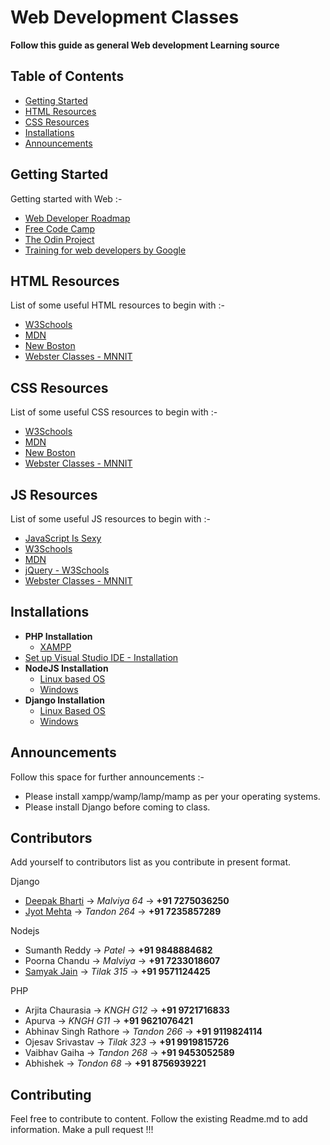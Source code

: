 # Web Development Classes

__Follow this guide as general Web development Learning source__

## Table of Contents
- [Getting Started](#getting-started)
- [HTML Resources](#html-resources)
- [CSS Resources](#css-resources)
- [Installations](#installations)
- [Announcements](#announcements)

## Getting Started
Getting started with Web :-

* [Web Developer Roadmap](https://github.com/CC-MNNIT/developer-roadmap)
* [Free Code Camp](https://learn.freecodecamp.org/)
* [The Odin Project](https://www.theodinproject.com/courses/)
* [Training for web developers by Google](https://developers.google.com/training/)

## HTML Resources
List of some useful HTML resources to begin with :-

* [W3Schools](https://www.w3schools.com/html/)
* [MDN](https://developer.mozilla.org/en-US/docs/Web/HTML)
* [New Boston](https://www.youtube.com/playlist?list=PL081AC329706B2953)
* [Webster Classes - MNNIT](https://github.com/CC-MNNIT/2018-19-Classes/tree/master/WebDev)

## CSS Resources
List of some useful CSS resources to begin with :-

* [W3Schools](https://www.w3schools.com/css/default.asp)
* [MDN](https://developer.mozilla.org/en-US/docs/Web/CSS)
* [New Boston](https://www.youtube.com/playlist?list=PL4365CEFCE3DC35D1)
* [Webster Classes - MNNIT](https://github.com/CC-MNNIT/2018-19-Classes/tree/master/WebDev)

## JS Resources
List of some useful JS resources to begin with :-

* [JavaScript Is Sexy](http://javascriptissexy.com/16-javascript-concepts-you-must-know-well/)
* [W3Schools](https://www.w3schools.com/js/default.asp)
* [MDN](https://developer.mozilla.org/en-US/docs/Web/JavaScript)
* [jQuery - W3Schools](https://www.w3schools.com/jquery/default.asp)
* [Webster Classes - MNNIT](https://github.com/CC-MNNIT/2018-19-Classes/tree/master/WebDev)

## Installations
* __PHP Installation__
	- [XAMPP](https://www.apachefriends.org/download.html)
* [Set up Visual Studio IDE -  Installation](https://code.visualstudio.com/docs/setup/setup-overview)
* __NodeJS Installation__
	- [Linux based OS](https://nodejs.org/en/download/package-manager/)
	- [Windows](https://nodejs.org/en/download/)
* __Django Installation__
	- [Linux Based OS](https://drive.google.com/open?id=1a349WG01xBNShJzYnYwrT5L5Lshhnxc9)
	- [Windows](https://drive.google.com/open?id=1ZvUfMq82X8B0SSfvpQoBsdAoAE99oHG5)

## Announcements
Follow this space for further announcements :-

* Please install xampp/wamp/lamp/mamp as per your operating systems.
* Please install Django before coming to class.

## Contributors
 Add yourself to contributors list as you contribute in present format.

Django 
* [Deepak Bharti](https://github.com/dbads) &rarr; _Malviya 64_ &rarr; __+91 7275036250__ 
* [Jyot Mehta](https://github.com/JAshMe) &rarr; _Tandon 264_ &rarr; __+91 7235857289__

Nodejs
* Sumanth Reddy &rarr; _Patel_ &rarr; __+91 9848884682__
* Poorna Chandu  &rarr; _Malviya_ &rarr; __+91 7233018607__
* [Samyak Jain](https://github.com/samyak-sopho) &rarr; _Tilak 315_ &rarr; __+91 9571124425__

PHP
* Arjita Chaurasia &rarr; _KNGH G12_ &rarr; __+91 9721716833__
* Apurva &rarr; _KNGH G11_ &rarr; __+91 9621076421__
* Abhinav Singh Rathore &rarr; _Tandon 266_ &rarr; __+91 9119824114__
* Ojesav Srivastav &rarr; _Tilak 323_ &rarr; __+91 9919815726__
* Vaibhav Gaiha &rarr; _Tandon 268_ &rarr; __+91 9453052589__
* Abhishek &rarr; _Tondon 68_ &rarr; __+91 8756939221__

## Contributing
Feel free to contribute to content. Follow the existing Readme.md to add information. Make a pull request !!!
